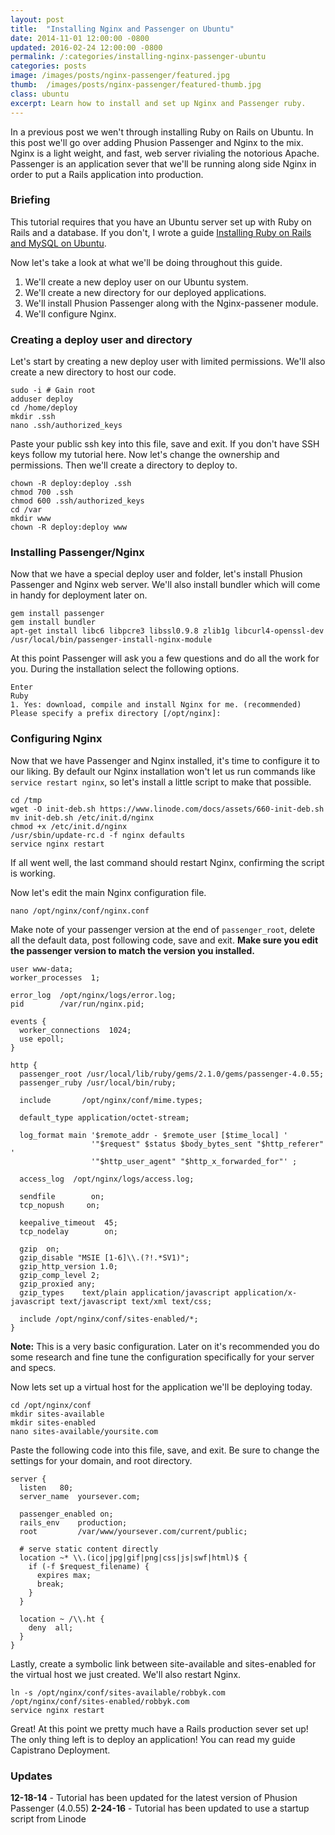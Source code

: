 ```yaml
---
layout: post
title:  "Installing Nginx and Passenger on Ubuntu"
date: 2014-11-01 12:00:00 -0800
updated: 2016-02-24 12:00:00 -0800
permalink: /:categories/installing-nginx-passenger-ubuntu
categories: posts
image: /images/posts/nginx-passenger/featured.jpg
thumb:  /images/posts/nginx-passenger/featured-thumb.jpg
class: ubuntu
excerpt: Learn how to install and set up Nginx and Passenger ruby.
---
```


In a previous post we wen't through installing Ruby on Rails on Ubuntu. In this post we'll go over adding Phusion Passenger and Nginx to the mix. Nginx is a light weight, and fast, web server rivialing the notorious Apache. Passenger is an application sever that we'll be running along side Nginx in order to put a Rails application into production.

### Briefing

This tutorial requires that you have an Ubuntu server set up with Ruby on Rails and a database. If you don't, I wrote a guide [Installing Ruby on Rails and MySQL on Ubuntu](/posts/installing-rails-mysql-ubuntu).

Now let's take a look at what we'll be doing throughout this guide.

1. We'll create a new deploy user on our Ubuntu system.
2. We'll create a new directory for our deployed applications.
3. We'll install Phusion Passenger along with the Nginx-passener module.
4. We'll configure Nginx.

### Creating a deploy user and directory

Let's start by creating a new deploy user with limited permissions. We'll also create a new directory to host our code.

```nohighlight
sudo -i # Gain root
adduser deploy
cd /home/deploy
mkdir .ssh
nano .ssh/authorized_keys
```

Paste your public ssh key into this file, save and exit. If you don't have SSH keys follow my tutorial here. Now let's change the ownership and permissions. Then we'll create a directory to deploy to.

```nohighlight
chown -R deploy:deploy .ssh
chmod 700 .ssh
chmod 600 .ssh/authorized_keys
cd /var
mkdir www
chown -R deploy:deploy www
```

### Installing Passenger/Nginx

Now that we have a special deploy user and folder, let's install Phusion Passenger and Nginx web server. We'll also install bundler which will come in handy for deployment later on.

```nohighlight
gem install passenger
gem install bundler
apt-get install libc6 libpcre3 libssl0.9.8 zlib1g libcurl4-openssl-dev
/usr/local/bin/passenger-install-nginx-module
```

At this point Passenger will ask you a few questions and do all the work for you. During the installation select the following options.

```nohighlight
Enter
Ruby
1. Yes: download, compile and install Nginx for me. (recommended)
Please specify a prefix directory [/opt/nginx]:
```

### Configuring Nginx

Now that we have Passenger and Nginx installed, it's time to configure it to our liking. By default our Nginx installation won't let us run commands like `service restart nginx`, so let's install a little script to make that possible.

```nohighlight
cd /tmp
wget -O init-deb.sh https://www.linode.com/docs/assets/660-init-deb.sh
mv init-deb.sh /etc/init.d/nginx
chmod +x /etc/init.d/nginx
/usr/sbin/update-rc.d -f nginx defaults
service nginx restart
```

If all went well, the last command should restart Nginx, confirming the script is working.

Now let's edit the main Nginx configuration file.

```nohighlight
nano /opt/nginx/conf/nginx.conf
```

Make note of your passenger version at the end of `passenger_root`, delete all the default data, post following code, save and exit. **Make sure you edit the passenger version to match the version you installed.**

```nohighlight
user www-data;
worker_processes  1;

error_log  /opt/nginx/logs/error.log;
pid        /var/run/nginx.pid;

events {
  worker_connections  1024;
  use epoll;
}

http {
  passenger_root /usr/local/lib/ruby/gems/2.1.0/gems/passenger-4.0.55;
  passenger_ruby /usr/local/bin/ruby;

  include       /opt/nginx/conf/mime.types;

  default_type application/octet-stream;

  log_format main '$remote_addr - $remote_user [$time_local] '
                  '"$request" $status $body_bytes_sent "$http_referer" '
                  '"$http_user_agent" "$http_x_forwarded_for"' ;

  access_log  /opt/nginx/logs/access.log;

  sendfile        on;
  tcp_nopush     on;

  keepalive_timeout  45;
  tcp_nodelay        on;

  gzip  on;
  gzip_disable "MSIE [1-6]\\.(?!.*SV1)";
  gzip_http_version 1.0;
  gzip_comp_level 2;
  gzip_proxied any;
  gzip_types    text/plain application/javascript application/x-javascript text/javascript text/xml text/css;

  include /opt/nginx/conf/sites-enabled/*;
}
```

**Note:** This is a very basic configuration. Later on it's recommended you do some research and fine tune the configuration specifically for your server and specs.

Now lets set up a virtual host for the application we'll be deploying today.

```nohighlight
cd /opt/nginx/conf
mkdir sites-available
mkdir sites-enabled
nano sites-available/yoursite.com
```

Paste the following code into this file, save, and exit. Be sure to change the settings for your domain, and root directory.

```nohighlight
server {
  listen   80;
  server_name  yoursever.com;

  passenger_enabled on;
  rails_env    production;
  root         /var/www/yoursever.com/current/public;

  # serve static content directly
  location ~* \\.(ico|jpg|gif|png|css|js|swf|html)$ {
    if (-f $request_filename) {
      expires max;
      break;
    }
  }

  location ~ /\\.ht {
    deny  all;
  }
}
```

Lastly, create a symbolic link between site-available and sites-enabled for the virtual host we just created. We'll also restart Nginx.

```nohighlight
ln -s /opt/nginx/conf/sites-available/robbyk.com /opt/nginx/conf/sites-enabled/robbyk.com
service nginx restart
```

Great! At this point we pretty much have a Rails production sever set up! The only thing left is to deploy an application! You can read my guide Capistrano Deployment.

### Updates

**12-18-14** - Tutorial has been updated for the latest version of Phusion Passenger (4.0.55)
**2-24-16** - Tutorial has been updated to use a startup script from Linode